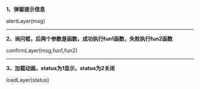 **1、弹窗提示信息**

alertLayer(msg)

----------


**2、询问框，后两个参数是函数，成功执行fun1函数，失败执行fun2函数**

confirmLayer(msg,fun1,fun2)

----------


**3、加载动画，status为1显示，status为2关闭**

loadLayer(status)
